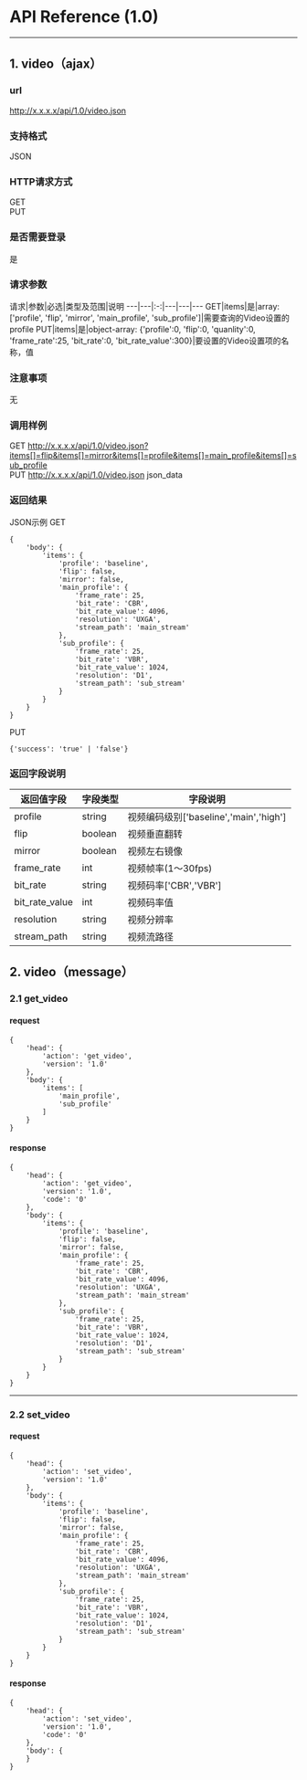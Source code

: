 # API Reference (1.0)
---

## 1. video（ajax）

### url
http://x.x.x.x/api/1.0/video.json

### 支持格式
JSON

### HTTP请求方式
GET  
PUT

### 是否需要登录
是

### 请求参数
 请求|参数|必选|类型及范围|说明
---|---|:-:|---|---|---
GET|items|是|array: ['profile', 'flip', 'mirror', 'main_profile', 'sub_profile']|需要查询的Video设置的profile
PUT|items|是|object-array: {'profile':0, 'flip':0, 'quanlity':0, 'frame_rate':25, 'bit_rate':0, 'bit_rate_value':300}|要设置的Video设置项的名称，值

### 注意事项
无

### 调用样例
GET http://x.x.x.x/api/1.0/video.json?items[]=flip&items[]=mirror&items[]=profile&items[]=main_profile&items[]=sub_profile  
PUT http://x.x.x.x/api/1.0/video.json json_data

### 返回结果
JSON示例 
GET

	{
		'body': {
			'items': {
				'profile': 'baseline',
				'flip': false,
				'mirror': false,
				'main_profile': {
					'frame_rate': 25,
					'bit_rate': 'CBR',
					'bit_rate_value': 4096,
					'resolution': 'UXGA',
					'stream_path': 'main_stream'
				},
				'sub_profile': {
					'frame_rate': 25,
					'bit_rate': 'VBR',
					'bit_rate_value': 1024,
					'resolution': 'D1',
					'stream_path': 'sub_stream'
				}
			}
		}
	}
	
PUT

	{'success': 'true' | 'false'}
	
### 返回字段说明
返回值字段|字段类型|字段说明
---|---|---
profile|string|视频编码级别['baseline','main','high']
flip|boolean|视频垂直翻转
mirror|boolean|视频左右镜像
frame_rate|int|视频帧率(1～30fps)
bit_rate|string|视频码率['CBR','VBR']
bit_rate_value|int|视频码率值
resolution|string|视频分辨率
stream_path|string|视频流路径

## 2. video（message）

### 2.1 get_video
#### request
    {
		'head': {
            'action': 'get_video',
            'version': '1.0'
		},
        'body': {
            'items': [
				'main_profile',
				'sub_profile'
			]
        }
    }
#### response
    {
		'head': {
            'action': 'get_video',
            'version': '1.0',
            'code': '0'
		},
        'body': {
            'items': {
			    'profile': 'baseline',
				'flip': false,
				'mirror': false,
				'main_profile': {
					'frame_rate': 25,
					'bit_rate': 'CBR',
					'bit_rate_value': 4096,
					'resolution': 'UXGA',
					'stream_path': 'main_stream'
				},
				'sub_profile': {
					'frame_rate': 25,
					'bit_rate': 'VBR',
					'bit_rate_value': 1024,
					'resolution': 'D1',
					'stream_path': 'sub_stream'
				}
			}
        }
    }
---
### 2.2 set_video
#### request
    {
		'head': {
            'action': 'set_video',
            'version': '1.0'
        },
        'body': {
            'items': {
			    'profile': 'baseline',
				'flip': false,
				'mirror': false,
				'main_profile': {
					'frame_rate': 25,
					'bit_rate': 'CBR',
					'bit_rate_value': 4096,
					'resolution': 'UXGA',
					'stream_path': 'main_stream'
				},
				'sub_profile': {
					'frame_rate': 25,
					'bit_rate': 'VBR',
					'bit_rate_value': 1024,
					'resolution': 'D1',
					'stream_path': 'sub_stream'
				}
			}
		}
    }
#### response
    {
		'head': {
            'action': 'set_video',
            'version': '1.0',
			'code': '0'
		},
        'body': {
		}
    }
